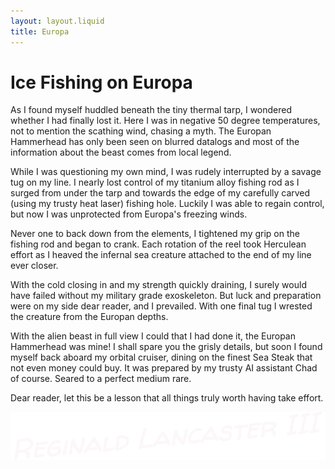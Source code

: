 ```yaml
---
layout: layout.liquid
title: Europa
---
```


# Ice Fishing on Europa

As I found myself huddled beneath the tiny thermal tarp, I wondered whether I had finally lost it.
Here I was in negative 50 degree temperatures, not to mention the scathing wind, chasing a myth.
The Europan Hammerhead has only been seen on blurred datalogs and most of the information
about the beast comes from local legend. 

While I was questioning my own mind, I was rudely interrupted by a savage tug on my line. I nearly
lost control of my titanium alloy fishing rod as I surged from under the tarp and towards the edge of 
my carefully carved (using my trusty heat laser) fishing hole. Luckily I was able to regain control, but now
I was unprotected from Europa's freezing winds.

Never one to back down from the elements, I tightened my grip on the fishing rod and began to crank. 
Each rotation of the reel took Herculean effort as I heaved the infernal sea creature attached to the end of my line
ever closer.

With the cold closing in and my strength quickly draining, I surely would have failed without my military grade
exoskeleton. But luck and preparation were on my side dear reader, and I prevailed.
With one final tug I wrested the creature from the Europan depths.

With the alien beast in full view I could that I had done it, the Europan Hammerhead was mine! I shall spare you the
grisly details, but soon I found myself back aboard my orbital cruiser, dining on the finest Sea Steak that not even
money could buy. It was prepared by my trusty AI assistant Chad of course. Seared to a perfect medium rare.

Dear reader, let this be a lesson that all things truly worth having take effort.

<img src="/images/signature.png" alt="Reginald's illustrious signature"/>